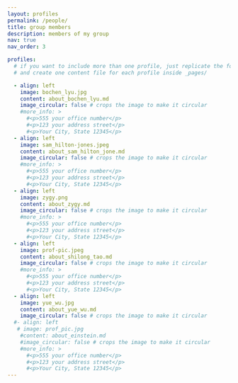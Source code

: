```yaml
---
layout: profiles
permalink: /people/
title: group members
description: members of my group
nav: true
nav_order: 3

profiles:
  # if you want to include more than one profile, just replicate the following block
  # and create one content file for each profile inside _pages/

  - align: left
    image: bochen_lyu.jpg
    content: about_bochen_lyu.md
    image_circular: false # crops the image to make it circular
    #more_info: >
      #<p>555 your office number</p>
      #<p>123 your address street</p>
      #<p>Your City, State 12345</p>
  - align: left
    image: sam_hilton-jones.jpeg
    content: about_sam_hilton_jone.md
    image_circular: false # crops the image to make it circular
    #more_info: >
      #<p>555 your office number</p>
      #<p>123 your address street</p>
      #<p>Your City, State 12345</p>
  - align: left
    image: zygy.png
    content: about_zygy.md
    image_circular: false # crops the image to make it circular
    #more_info: >
      #<p>555 your office number</p>
      #<p>123 your address street</p>
      #<p>Your City, State 12345</p>
  - align: left
    image: prof-pic.jpeg
    content: about_shilong_tao.md
    image_circular: false # crops the image to make it circular
    #more_info: >
      #<p>555 your office number</p>
      #<p>123 your address street</p>
      #<p>Your City, State 12345</p>
  - align: left
    image: yue_wu.jpg
    content: about_yue_wu.md
    image_circular: false # crops the image to make it circular
  #- align: left
   # image: prof_pic.jpg
    #content: about_einstein.md
    #image_circular: false # crops the image to make it circular
    #more_info: >
      #<p>555 your office number</p>
      #<p>123 your address street</p>
      #<p>Your City, State 12345</p>
---
```

